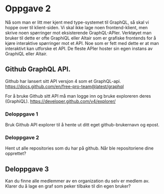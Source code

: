 # Oppgave 2

Nå som man er litt mer kjent med type-systemet til GraphQL, så skal vi hoppe over til klient-siden. Vi skal ikke lage noen frontend-klient, men skrive noen spørringer mot eksisterende GraphQL-APIer. Verktøyet man bruker til dette er ofte GraphiQL eller Altair som er grafiske frontends for å kjøre interaktive spørringer mot et API. Noe som er fett med dette er at man interaktivt kan utforske et API. De fleste APIer hoster sin egen instans av GraphiQL eller Altair. 

## Github GraphQL API.

Github har lansert sitt API versjon 4 som et GraphQL-api. https://docs.github.com/en/free-pro-team@latest/graphql 

For å bruke Github sitt API må man logge inn og bruke exploreren deres (GraphiQL). https://developer.github.com/v4/explorer/ 

### Deloppgave 1

Bruk Github API explorer til å hente ut ditt eget github-brukernavn og epost.

### Deloppgave 2

Hent ut alle repositories som du har på github. Når ble repositoriene dine opprettet?

## Deloppgave 3 

Kan du finne alle medlemmer av en organization du selv er medlem av. Klarer du å lage en graf som peker tilbake til din egen bruker?